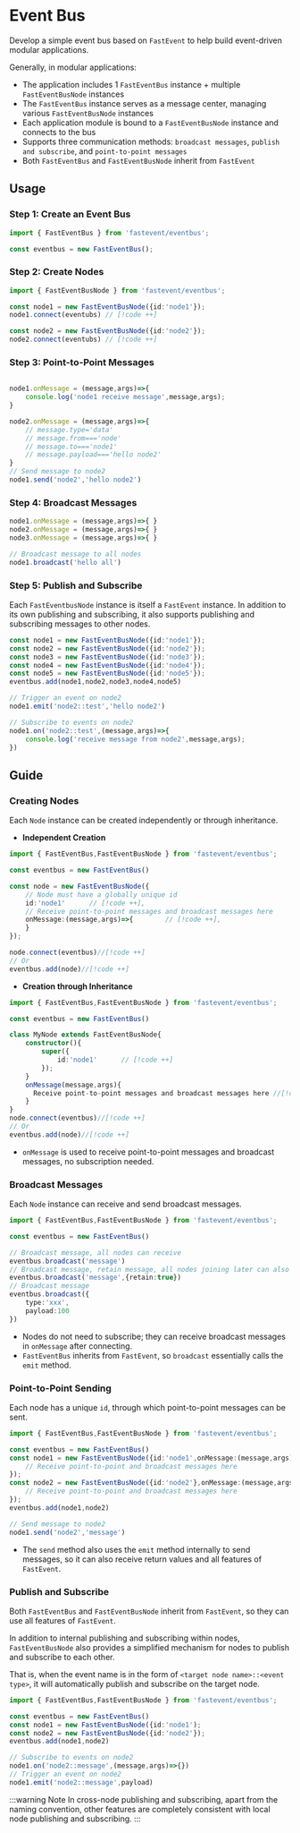 # Event Bus

Develop a simple event bus based on `FastEvent` to help build event-driven modular applications.

Generally, in modular applications:

- The application includes 1 `FastEventBus` instance + multiple `FastEventBusNode` instances
- The `FastEventBus` instance serves as a message center, managing various `FastEventBusNode` instances
- Each application module is bound to a `FastEventBusNode` instance and connects to the bus
- Supports three communication methods: `broadcast messages`, `publish and subscribe`, and `point-to-point messages`
- Both `FastEventBus` and `FastEventBusNode` inherit from `FastEvent`


## Usage

### Step 1: Create an Event Bus

```ts
import { FastEventBus } from 'fastevent/eventbus';

const eventbus = new FastEventBus();

```
### Step 2: Create Nodes

```ts
import { FastEventBusNode } from 'fastevent/eventbus';

const node1 = new FastEventBusNode({id:'node1'});
node1.connect(eventubs) // [!code ++]

const node2 = new FastEventBusNode({id:'node2'});
node2.connect(eventubs) // [!code ++]

```
### Step 3: Point-to-Point Messages

```ts

node1.onMessage = (message,args)=>{
    console.log('node1 receive message',message,args);
}

node2.onMessage = (message,args)=>{
    // message.type='data'
    // message.from==='node'
    // message.to==='node1'
    // message.payload==='hello node2'
}
// Send message to node2
node1.send('node2','hello node2')


```

### Step 4: Broadcast Messages

```ts
node1.onMessage = (message,args)=>{ }
node2.onMessage = (message,args)=>{ }
node3.onMessage = (message,args)=>{ }

// Broadcast message to all nodes
node1.broadcast('hello all')
```

### Step 5: Publish and Subscribe

Each `FastEventbusNode` instance is itself a `FastEvent` instance.
In addition to its own publishing and subscribing, it also supports publishing and subscribing messages to other nodes.

```ts
const node1 = new FastEventBusNode({id:'node1'});
const node2 = new FastEventBusNode({id:'node2'});
const node3 = new FastEventBusNode({id:'node3'});
const node4 = new FastEventBusNode({id:'node4'});
const node5 = new FastEventBusNode({id:'node5'});
eventbus.add(node1,node2,node3,node4,node5)

// Trigger an event on node2
node1.emit('node2::test','hello node2')

// Subscribe to events on node2
node1.on('node2::test',(message,args)=>{
    console.log('receive message from node2',message,args);
})
```

## Guide

### Creating Nodes

Each `Node` instance can be created independently or through inheritance.

- **Independent Creation**

```ts
import { FastEventBus,FastEventBusNode } from 'fastevent/eventbus';

const eventbus = new FastEventBus()

const node = new FastEventBusNode({
    // Node must have a globally unique id
    id:'node1'      // [!code ++],
    // Receive point-to-point messages and broadcast messages here
    onMessage:(message,args)=>{        // [!code ++],
    }
});

node.connect(eventbus)//[!code ++]
// Or
eventbus.add(node)//[!code ++]
```

- **Creation through Inheritance**

```ts
import { FastEventBus,FastEventBusNode } from 'fastevent/eventbus';

const eventbus = new FastEventBus()

class MyNode extends FastEventBusNode{
    constructor(){
        super({
            id:'node1'      // [!code ++]
        });
    }
    onMessage(message,args){
      Receive point-to-point messages and broadcast messages here //[!code ++]
    }
}
node.connect(eventbus)//[!code ++]
// Or
eventbus.add(node)//[!code ++]
```

- `onMessage` is used to receive point-to-point messages and broadcast messages, no subscription needed.


### Broadcast Messages

Each `Node` instance can receive and send broadcast messages.

```ts
import { FastEventBus,FastEventBusNode } from 'fastevent/eventbus';

const eventbus = new FastEventBus()

// Broadcast message, all nodes can receive
eventbus.broadcast('message')
// Broadcast message, retain message, all nodes joining later can also receive
eventbus.broadcast('message',{retain:true})
// Broadcast message
eventbus.broadcast({
    type:'xxx',
    payload:100
})

```

- Nodes do not need to subscribe; they can receive broadcast messages in `onMessage` after connecting.
- `FastEventBus` inherits from `FastEvent`, so `broadcast` essentially calls the `emit` method.


### Point-to-Point Sending

Each node has a unique `id`, through which point-to-point messages can be sent.

```ts
import { FastEventBus,FastEventBusNode } from 'fastevent/eventbus'; 

const eventbus = new FastEventBus()
const node1 = new FastEventBusNode({id:'node1',onMessage:(message,args)=>{
    // Receive point-to-point and broadcast messages here
});
const node2 = new FastEventBusNode({id:'node2'},onMessage:(message,args)=>{
    // Receive point-to-point and broadcast messages here
});
eventbus.add(node1,node2)

// Send message to node2
node1.send('node2','message')

```

- The `send` method also uses the `emit` method internally to send messages, so it can also receive return values and all features of `FastEvent`.


### Publish and Subscribe

Both `FastEventBus` and `FastEventBusNode` inherit from `FastEvent`, so they can use all features of `FastEvent`.

In addition to internal publishing and subscribing within nodes, `FastEventBusNode` also provides a simplified mechanism for nodes to publish and subscribe to each other.

That is, when the event name is in the form of `<target node name>::<event type>`, it will automatically publish and subscribe on the target node.

```ts
import { FastEventBus,FastEventBusNode } from 'fastevent/eventbus'; 

const eventbus = new FastEventBus()
const node1 = new FastEventBusNode({id:'node1');
const node2 = new FastEventBusNode({id:'node2'});
eventbus.add(node1,node2)

// Subscribe to events on node2
node1.on('node2::message',(message,args)=>{})
// Trigger an event on node2
node1.emit('node2::message',payload)

```

:::warning Note
In cross-node publishing and subscribing, apart from the naming convention, other features are completely consistent with local node publishing and subscribing.
:::